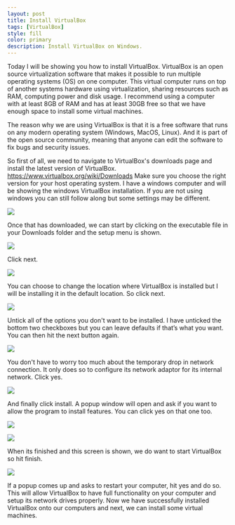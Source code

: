 ```yaml
---
layout: post
title: Install VirtualBox
tags: [VirtualBox]
style: fill
color: primary
description: Install VirtualBox on Windows.
---
```


Today I will be showing you how to install VirtualBox. VirtualBox is an open source virtualization software that makes it possible to run multiple operating systems (OS) on one computer. This virtual computer runs on top of another systems hardware using virtualization, sharing resources such as RAM, computing power and disk usage. I recommend using a computer with at least 8GB of RAM and has at least 30GB free so that we have enough space to install some virtual machines.

The reason why we are using VirtualBox is that it is a free software that runs on any modern operating system (Windows, MacOS, Linux). And it is part of the open source community, meaning that anyone can edit the software to fix bugs and security issues.

So first of all, we need to navigate to VirtualBox's downloads page and install the latest version of VirtualBox. https://www.virtualbox.org/wiki/Downloads 
Make sure you choose the right version for your host operating system. I have a windows computer and will be showing the windows VirtualBox installation. If you are not using windows you can still follow along but some settings may be different.

![](/assets/posts/install-virtualbox/virtualbox_download_page.png)

Once that has downloaded, we can start by clicking on the executable file in your Downloads folder and the setup menu is shown.

![](/assets/posts/install-virtualbox/setup_1.png)

Click next.

![](/assets/posts/install-virtualbox/setup_2.png)

You can choose to change the location where VirtualBox is installed but I will be installing it in the default location. So click next.

![](/assets/posts/install-virtualbox/setup_3.png)

Untick all of the options you don't want to be installed. I have unticked the bottom two checkboxes but you can leave defaults if that’s what you want. You can then hit the next button again.

![](/assets/posts/install-virtualbox/setup_4.png)

You don't have to worry too much about the temporary drop in network connection. It only does so to configure its network adaptor for its internal network. Click yes.

![](/assets/posts/install-virtualbox/setup_5.png)

And finally click install. A popup window will open and ask if you want to allow the program to install features. You can click yes on that one too.

![](/assets/posts/install-virtualbox/setup_6.png)

![](/assets/posts/install-virtualbox/setup_7.png)

When its finished and this screen is shown, we do want to start VirtualBox so hit finish. 

![](/assets/posts/install-virtualbox/setup_8.png)

If a popup comes up and asks to restart your computer, hit yes and do so. This will allow VirtualBox to have full functionality on your computer and setup its network drives properly.
Now we have successfully installed VirtualBox onto our computers and next, we can install some virtual machines.